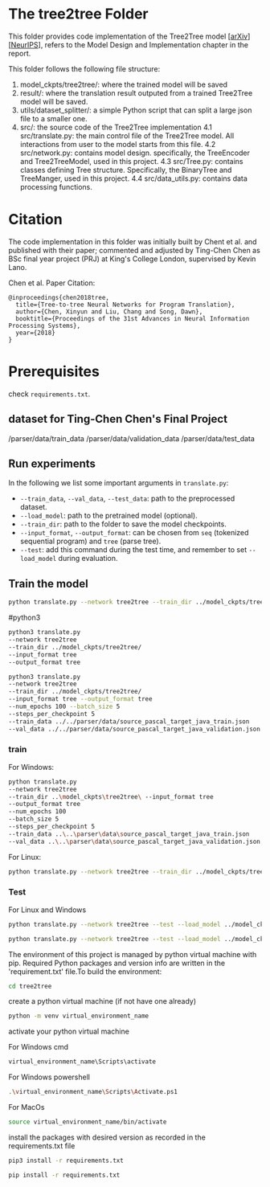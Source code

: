 # The tree2tree Folder

This folder provides code implementation of the Tree2Tree model [[arXiv](https://arxiv.org/abs/1802.03691)][[NeurIPS](https://papers.nips.cc/paper/7521-tree-to-tree-neural-networks-for-program-translation)], refers to the Model Design and Implementation chapter in the report.

This folder follows the following file structure:

1. model_ckpts/tree2tree/: where the trained model will be saved
2. result/: where the translation result outputed from a trained Tree2Tree model will be saved.
3. utils/dataset_splitter/: a simple Python script that can split a large json file to a smaller one.
4. src/: the source code of the Tree2Tree implementation
   4.1 src/translate.py: the main control file of the Tree2Tree model. All interactions from user to the model starts from this file.
   4.2 src/network.py: contains model design. specifically, the TreeEncoder and Tree2TreeModel, used in this project.
   4.3 src/Tree.py: contains classes defining Tree structure. Specifically, the BinaryTree and TreeManger, used in this project.
   4.4 src/data_utils.py: contains data processing functions.

# Citation

The code implementation in this folder was initially built by Chent et al. and published with their paper; commented and adjusted by Ting-Chen Chen as BSc final year project (PRJ) at King's College London, supervised by Kevin Lano.

Chen et al. Paper Citation:

```
@inproceedings{chen2018tree,
  title={Tree-to-tree Neural Networks for Program Translation},
  author={Chen, Xinyun and Liu, Chang and Song, Dawn},
  booktitle={Proceedings of the 31st Advances in Neural Information Processing Systems},
  year={2018}
}
```

# Prerequisites

check `requirements.txt`.


## dataset for Ting-Chen Chen's Final Project

/parser/data/train_data
/parser/data/validation_data
/parser/data/test_data


## Run experiments

In the following we list some important arguments in `translate.py`:

- `--train_data`, `--val_data`, `--test_data`: path to the preprocessed dataset.
- `--load_model`: path to the pretrained model (optional).
- `--train_dir`: path to the folder to save the model checkpoints.
- `--input_format`, `--output_format`: can be chosen from `seq` (tokenized sequential program) and `tree` (parse tree).
- `--test`: add this command during the test time, and remember to set `--load_model` during evaluation.

## Train the model

```bash
python translate.py --network tree2tree --train_dir ../model_ckpts/tree2tree/ --input_format tree --output_format tree
```

#python3

```bash
python3 translate.py 
--network tree2tree 
--train_dir ../model_ckpts/tree2tree/ 
--input_format tree 
--output_format tree
```

```bash
python3 translate.py 
--network tree2tree 
--train_dir ../model_ckpts/tree2tree/ 
--input_format tree --output_format tree 
--num_epochs 100 --batch_size 5 
--steps_per_checkpoint 5 
--train_data ../../parser/data/source_pascal_target_java_train.json 
--val_data ../../parser/data/source_pascal_target_java_validation.json
```


### train
For Windows:

```bash
python translate.py 
--network tree2tree 
--train_dir ..\model_ckpts\tree2tree\ --input_format tree 
--output_format tree 
--num_epochs 100 
--batch_size 5 
--steps_per_checkpoint 5 
--train_data ..\..\parser\data\source_pascal_target_java_train.json 
--val_data ..\..\parser\data\source_pascal_target_java_validation.json

```
For Linux:

```bash
python translate.py --network tree2tree --train_dir ../model_ckpts/tree2tree/ --input_format tree --output_format tree --num_epochs 100 --batch_size 5   --steps_per_checkpoint 5 --train_data ../../parser/data/source_pascal_target_java_train.json --val_data ../../parser/data/source_pascal_target_java_validation.json
```

### Test
For Linux and Windows

```bash Best Loss
python translate.py --network tree2tree --test --load_model ../model_ckpts/tree2tree/best_loss_translate_195.ckpt --train_data ../../parser/data/source_pascal_target_java_train.json --test_data ../../parser/data/source_pascal_target_java_test.json --input_format tree --output_format tree
```

```bash Best Eval Loss
python translate.py --network tree2tree --test --load_model ../model_ckpts/tree2tree/best_eval_loss_translate_195.ckpt --train_data ../../parser/data/source_pascal_target_java_train.json --test_data ../../parser/data/source_pascal_target_java_test.json --input_format tree --output_format tree
```


The environment of this project is managed by python virtual machine with pip.
Required Python packages and version info are written in the 'requirement.txt' file.To build the  environment:

```bash
cd tree2tree
```

create a python virtual machine (if not have one already)

```bash
python -m venv virtual_environment_name
```

activate your python virtual machine

For Windows cmd
```bash
virtual_environment_name\Scripts\activate
```

For Windows powershell

```bash
.\virtual_environment_name\Scripts\Activate.ps1
```

For MacOs
```bash
source virtual_environment_name/bin/activate
```
install the packages with desired version as recorded in the requirements.txt file

```bash
pip3 install -r requirements.txt
```
```bash
pip install -r requirements.txt
```

